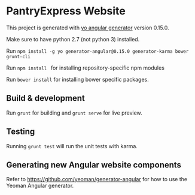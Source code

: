 # PantryExpress Website

This project is generated with [yo angular generator](https://github.com/yeoman/generator-angular)
version 0.15.0.

Make sure to have python 2.7 (not python 3) installed.

Run ```npm install -g yo generator-angular@0.15.0 generator-karma bower grunt-cli```

Run `npm install ` for installing repository-specific npm modules

Run `bower install` for installing bower specific packages.

## Build & development

Run `grunt` for building and `grunt serve` for live preview.

## Testing

Running `grunt test` will run the unit tests with karma.

## Generating new Angular website components

Refer to https://github.com/yeoman/generator-angular for how to use the Yeoman Angular generator.
